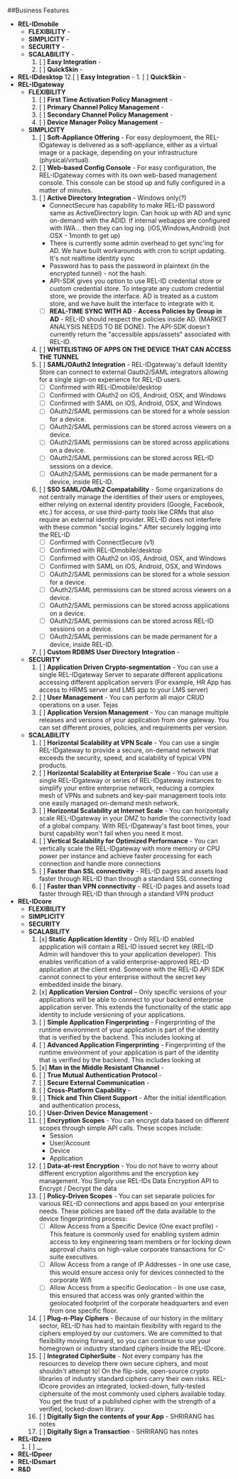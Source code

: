 ##Business Features
- **REL-IDmobile**
	- __FLEXIBILITY__ - 
	- __SIMPLICITY__ - 
	- __SECURITY__ - 
	- __SCALABILITY__ - 
		1. [ ] __Easy Integration__ - 
		1. [ ] __QuickSkin__ - 
- **REL-IDdesktop**
		12.[ ] __Easy Integration__ - 
		1. [ ] __QuickSkin__ - 
- **REL-IDgateway**
	- __FLEXIBILITY__
		1. [ ] __First Time Activation Policy Managment__ - 
		1. [ ] __Primary Channel Policy Management__ - 
		1. [ ] __Secondary Channel Policy Management__ - 
		1. [ ] __Device Manager Policy Management__ - 
	- __SIMPLICITY__
		1. [ ] __Soft-Appliance Offering__ - For easy deploymoent, the REL-IDgateway is delivered as a soft-appliance, either as a virtual image or a package, depending on your infrastructure (physical/virtual).
		1. [ ] __Web-based Config Console__ - For easy configuration, the REL-IDgateway comes with its own web-based management console.  This console can be stood up and fully configured in a matter of minutes.
		1. [ ] __Active Directory Integration__ - Windows only(?)
			- ConnectSecure has capability to make REL-ID password same as ActiveDirectory login.  Can hook up with AD and sync on-demand with the ADID.  If internal webapps are configured with IWA... then they can log ing.  (iOS,Windows,Android) (not OSX - 1month to get up)
			- There is currently some admin overhead to get sync'ing for AD.  We have built workarounds with cron to script updating.  It's not realtime identity sync
			- Password has to pass the password in plaintext (in the encrypted tunnel) - not the hash.
			- API-SDK gives you option to use REL-ID credential store or custom credential store.  To integrate any custom credential store, we provide the interface.  AD is treated as a custom store, and we have built the interface to integrate with it.
			- [ ] __REAL-TIME SYNC WITH AD__ - 
			__Access Policies by Group in AD__ - REL-ID should respect the policies inside AD.  (MARKET ANALYSIS NEEDS TO BE DONE).  The API-SDK doesn't currently return the "accessible apps/assets" associated with REL-ID. 
		1. [ ] __WHITELISTING OF APPS ON THE DEVICE THAT CAN ACCESS THE TUNNEL__
		1. [ ] __SAML/OAuth2 Integration__ - REL-IDgateway's default Identity Store can connect to external Oauth2/SAML integrators allowing for a single sign-on experience for REL-ID users.
			- [ ] Confirmed with REL-IDmobile/desktop
			- [ ] Confirmed with OAuth2 on iOS, Android, OSX, and Windows
			- [ ] Confirmed with SAML on iOS, Android, OSX, and Windows
			- [ ] OAuth2/SAML permissions can be stored for a whole session for a device.
			- [ ] OAuth2/SAML permissions can be stored across viewers on a device.
			- [ ] OAuth2/SAML permissions can be stored across applications on a device.
			- [ ] OAuth2/SAML permissions can be stored across REL-ID sessions on a device.
			- [ ] OAuth2/SAML permissions can be made permanent for a device, inside REL-ID.
		1. [ ] __SSO SAML/OAuth2 Compatability__ - Some organizations do not centrally manage the identities of their users or employees, either relying on external identity providers (Google, Facebook, etc.) for access, or use third-party tools like CRMs that also require an external identity provider.  REL-ID does not interfere with these common "social logins." After securely logging into the REL-ID 
			- [ ] Confirmed with ConnectSecure (v1)
			- [ ] Confirmed with REL-IDmobile/desktop
			- [ ] Confirmed with OAuth2 on iOS, Android, OSX, and Windows
			- [ ] Confirmed with SAML on iOS, Android, OSX, and Windows
			- [ ] OAuth2/SAML permissions can be stored for a whole session for a device.
			- [ ] OAuth2/SAML permissions can be stored across viewers on a device.
			- [ ] OAuth2/SAML permissions can be stored across applications on a device.
			- [ ] OAuth2/SAML permissions can be stored across REL-ID sessions on a device.
			- [ ] OAuth2/SAML permissions can be made permanent for a device, inside REL-ID.
		1. [ ] __Custom RDBMS User Directory Integration__ - 
	- __SECURITY__
		1. [ ] __Application Driven Crypto-segmentation__ - You can use a single REL-IDgateway Server to separate different applications accessing different application servers (For example, HR App has access to HRMS server and LMS app to your LMS server)
		1. [ ] __User Management__ - You can perform all major CRUD operations on a user.  Tejas 
		1. [ ] __Application Version Management__ - You can manage multiple releases and versions of your application from one gateway.  You can set different proxies, policies, and requirements per version.
	- __SCALABILITY__
		1. [ ] __Horizontal Scalability at VPN Scale__ - You can use a single REL-IDgateway to provide a secure, on-demand network that exceeds the security, speed, and scalability of typical VPN products.
		1. [ ] __Horizontal Scalability at Enterprise Scale__ - You can use a single REL-IDgateway or series of REL-IDgateway instances to simplify your entire enterprise network, reducing a complex mesh of VPNs and subnets and key-pair management tools into one easily managed on-demand mesh network.
		1. [ ] __Horizontal Scalability at Internet Scale__ - You can horizontally scale REL-IDgateway in your DMZ to handle the connectivity load of a global company.  With REL-IDgateway's fast boot times, your burst capability won't fail when you need it most.
		1. [ ] __Vertical Scalability for Optimized Performance__ - You can vertically scale the REL-IDgateway with more memory or CPU power per instance and achieve faster processing for each connection and handle more connections
		1. [ ] __Faster than SSL connectivity__ - REL-ID pages and assets load faster through REL-ID than through a standard SSL connecting
		1. [ ] __Faster than VPN connectivity__ - REL-ID pages and assets load faster through REL-ID than through a standard VPN product
- **REL-IDcore**
	- __FLEXIBILITY__
	- __SIMPLICITY__
	- __SECURITY__
	- __SCALABILITY__
		1. [x] __Static Application Identity__ - Only REL-ID enabled appplication will contain a REL-ID issued secret key (REL-ID Admin will handover this to your application developer).  This enables verification of a valid enterprise-approved REL-ID application at the client end.  Someone with the REL-ID API SDK cannot connect to your enterprise without the secret key embedded inside the binary.
		2. [x] __Application Version Control__ – Only specific versions of your applications will be able to connect to your backend enterprise application server.  This extends the functionality of the static app identity to include versioning of your applications.
		3. [ ] __Simple Application Fingerprinting__ - Fingerprinting of the runtime environment of your application is part of the identity that is verified by the backend.  This includes looking at  
		4. [ ] __Advanced Application Fingerprinting__ - Fingerprinting of the runtime environment of your application is part of the identity that is verified by the backend.  This includes looking at 
		5. [x] __Man in the Middle Resistant Channel__ - 
		6. [ ] __True Mutual Authentication Protocol__ - 
		7. [ ] __Secure External Communication__ - 
		8. [ ] __Cross-Platform Capability__ - 
		9. [ ] __Thick and Thin Client Support__ - After the initial identification and authentication process, 
		10. [ ] __User-Driven Device Management__ -
		11. [ ] __Encryption Scopes__ - You can encrypt data based on different scopes through simple API calls. These scopes include:
			- Session
			- User/Account
			- Device
			- Application
		12. [ ] __Data-at-rest Encryption__ - You do not have to worry about different encryption algorithms and the encryption key management. You Simply use REL-IDs Data Encryption API to Encrypt / Decrypt the data
		13. [ ] __Policy-Driven Scopes__ - You can set separate policies for various REL-ID connections and apps based on your enterprise needs.  These policies are based off the data available to the device fingerprinting process:
			- [ ] Allow Access from a Specific Device (One exact profile) - This feature is commonly used for enabling system admin access to key engineering team members or for locking down approval chains on high-value corporate transactions for C-suite executives.
			- [ ] Allow Access from a range of IP Addresses - In one use case, this would ensure access only for devices connected to the corporate Wifi
			- [ ] Allow Access from a specific Geolocation - In one use case, this ensured that access was only granted within the geolocated footprint of the corporate headquarters and even from one specific floor.
		14. [ ] __Plug-n-Play Ciphers__ - Because of our history in the military sector, REL-ID has had to maintain flexibility with regard to the ciphers employed by our customers.  We are committed to that flexibility moving forward, so you can continue to use your homegrown or industry standard ciphers inside the REL-IDcore.
		15. [ ] __Integrated CipherSuite__ - Not every company has the resources to develop there own secure ciphers, and most shouldn't attempt to! On the flip-side, open-source crypto libraries of industry standard ciphers carry their own risks.  REL-IDcore provides an integrated, locked-down, fully-tested ciphersuite of the most commonly used ciphers available today.  You get the trust of a published cipher with the strength of a verified, locked-down library.
		16. [ ] __Digitally Sign the contents of your App__ - SHRIRANG has notes
		17. [ ] __Digitally Sign a Transaction__ - SHRIRANG has notes	
- **REL-IDzero**
	1. [ ] __
- **REL-IDpeer**
- **REL-IDsmart**
- **R&D**